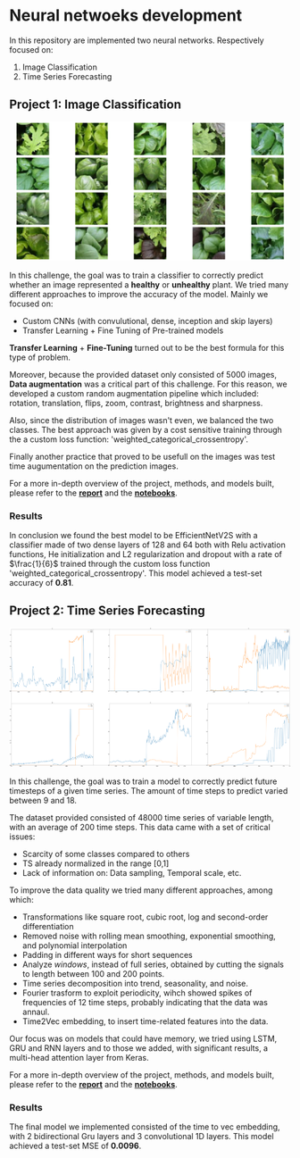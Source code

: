# Neural netwoeks development

In this repository are implemented two neural networks. Respectively focused on:
1. Image Classification
2. Time Series Forecasting

## Project 1: Image Classification
<p align="center">
	<img src="images/plants.png" height="250" />
</p>

In this challenge, the goal was to train a classifier to correctly predict whether an image represented a **healthy** or **unhealthy** plant.
We tried many different approaches to improve the accuracy of the model. Mainly we focused on:
- Custom CNNs (with convulutional, dense, inception and skip layers)
- Transfer Learning + Fine Tuning of Pre-trained models

**Transfer Learning** + **Fine-Tuning** turned out to be the best formula for this type of problem.

Moreover, because the provided dataset only consisted of 5000 images, **Data augmentation** was a critical part of this challenge. For this reason, we developed a custom random augmentation pipeline which included: rotation, translation, flips, zoom, contrast, brightness and sharpness.

Also, since the distribution of images wasn't even, we balanced the two classes. The best approach was given by a cost sensitive training through the a custom loss function: 'weighted_categorical_crossentropy'. 

Finally another practice that proved to be usefull on the images was test time augumentation on the prediction images.


For a more in-depth overview of the project, methods, and models built, please refer to the **[report](/docs/Report1.pdf)** and the **[notebooks](/notebooks/Project1/)**.

### Results

In conclusion we found the best model to be EfficientNetV2S with a classifier made of two dense layers of 128 and 64 both with Relu activation functions, He initialization and L2 regularization and dropout with a rate of $\frac{1}{6}$ trained through the custom loss function 'weighted_categorical_crossentropy'. This model achieved a test-set accuracy of **0.81**.






 ## Project 2: Time Series Forecasting
 <p align="center">
 	<img src="images/timeseries.png" height="250" />
 </p>
 In this challenge, the goal was to train a model to correctly predict future timesteps of a given time series. The amount of time steps to predict varied between 9 and 18.

 The dataset provided consisted of 48000 time series of variable length, with an average of 200 time steps. This data came with a set of critical issues:
 - Scarcity of some classes compared to others
 - TS already normalized in the range [0,1]
 - Lack of information on: Data sampling, Temporal scale, etc.

 To improve the data quality we tried many different approaches, among which:
 - Transformations like square root, cubic root, log and second-order differentiation
 - Removed noise with rolling mean smoothing, exponential smoothing, and polynomial interpolation
 - Padding in different ways for short sequences
 - Analyze *windows*, instead of full series, obtained by cutting the signals to length between 100 and 200 points.
 - Time series decomposition into trend, seasonality, and noise.
 - Fourier trasform to exploit periodicity, wihch showed spikes of frequencies of 12 time steps, probably indicating that the data was annaul.
 - Time2Vec embedding, to insert time-related features into the data.


 Our focus was on models that could have memory, we tried using LSTM, GRU and RNN layers and to those we added, with significant results, a multi-head attention layer from Keras.

 For a more in-depth overview of the project, methods, and models built, please refer to the **[report](/docs/Report2.pdf)** and the **[notebooks](/notebooks/Project2/)**.

 ### Results

 The final model we implemented consisted of the time to vec embedding, with 2 bidirectional Gru layers and 3 convolutional 1D layers. This model achieved a test-set MSE of **0.0096**.
